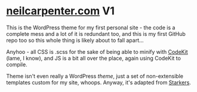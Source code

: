 [neilcarpenter.com](http://neilcarpenter.com) V1
================================================

This is the WordPress theme for my first personal site - the code is a complete mess and a lot of it is redundant too, and this is my first GitHub repo too so this whole thing is likely about to fall apart...

Anyhoo - all CSS is .scss for the sake of being able to minify with [CodeKit](http://incident57.com/codekit/ "CodeKit") (lame, I know), and JS is a bit all over the place, again using CodeKit to compile.

Theme isn't even really a WordPress *theme*, just a set of non-extensible templates custom for my site, whoops. Anyway, it's adapted from [Starkers](http://viewportindustries.com/products/starkers/ "Starkers").